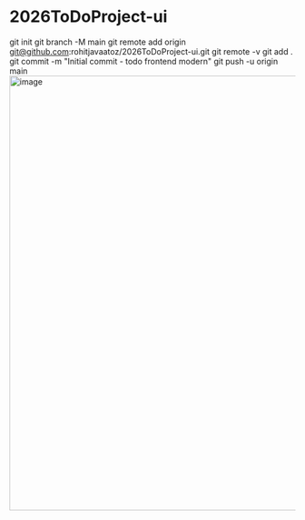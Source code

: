 # 2026ToDoProject-ui
git init
git branch -M main
git remote add origin git@github.com:rohitjavaatoz/2026ToDoProject-ui.git
git remote -v
git add .
git commit -m "Initial commit - todo frontend modern"
git push -u origin main
<img width="1461" height="765" alt="image" src="https://github.com/user-attachments/assets/e6cb723f-4adc-4c1f-96f6-000910e97538" />
